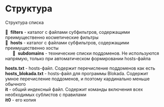 # Структура

Структура списка

📁&nbsp;&nbsp;**filters** - каталог с файлами субфильтров, содержащими преимущественно косметические фильтры<br>
📁&nbsp;&nbsp;**hosts** - каталог с файлами субфильтров, содержащими преимущественно хосты<br>
&nbsp;&nbsp;&nbsp;&nbsp;&nbsp;&nbsp;📁&nbsp;&nbsp;**subdomains** - технические списки поддоменов. Не используются напрямую, только при автоматическом формировании hosts-файла<br>

**hosts.txt** - hosts-файл. Содержит перечисление поддоменов как есть<br>
**hosts_blokada.txt** - hosts-файл для программы Blokada. Содержит умное перечисление поддоменов, и поэтому кардинально меньше обычного<br>
**it** - общий индексный файл. Содержит команды включения всех необходимых сублистов с правилами<br>
**it0** - его копия<br>

